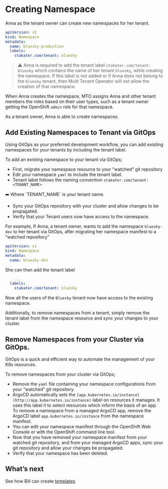 # Creating Namespace

Anna as the tenant owner can create new namespaces for her tenant.

```yaml
apiVersion: v1
kind: Namespace
metadata:
  name: bluesky-production
  labels:
    stakater.com/tenant: bluesky
```

> ⚠️ Anna is required to add the tenant label `stakater.com/tenant: bluesky` which contains the name of her tenant `bluesky`, while creating the namespace. If this label is not added or if Anna does not belong to the `bluesky` tenant, then Multi Tenant Operator will not allow the creation of that namespace.

When Anna creates the namespace, MTO assigns Anna and other tenant members the roles based on their user types, such as a tenant owner getting the OpenShift `admin` role for that namespace.

As a tenant owner, Anna is able to create namespaces.


## Add Existing Namespaces to Tenant via GitOps

Using GitOps as your preferred development workflow, you can add existing namespaces for your tenants by including the tenant label.

To add an existing namespace to your tenant via GitOps;

- First, migrate your namespace resource to your “watched” git repository
- Edit your namespace `yaml` to include the tenant label.
- Tenant label follows the naming convention `stakater.com/tenant: <TENANT_NAME>`

<aside>
➡️ Where `TENANT_NAME` is your tenant name.

</aside>

- Sync your GitOps repository with your cluster and allow changes to be propagated.
- Verify that your Tenant users now have access to the namespace.

For example, If Anna, a tenant owner, wants to add the namespace `bluesky-dev` to her tenant via GitOps, after migrating her namespace manifest to a “watched repository”

```yaml
apiVersion: v1
kind: Namespace
metadata:
  name: bluesky-dev
```

She can then add the tenant label

```yaml
	...
  labels:
    stakater.com/tenant: bluesky
```

Now all the users of the `Bluesky` tenant now have access to the existing namespace.

Additionally, to remove namespaces from a tenant, simply remove the tenant label from the namespace resource and sync your changes to your cluster.

## Remove Namespaces from your Cluster via GitOps.

 GitOps is a quick and efficient way to automate the management of your K8s resources.

To remove namespaces from your cluster via GitOps;

- Remove the `yaml` file containing your namespace configurations from your “watched” git repository.
- ArgoCD automatically sets the `[app.kubernetes.io/instance](http://app.kubernetes.io/instance)` label on resources it manages. It uses this label it to select resources which inform the basis of an app. To remove a namespace from a managed ArgoCD app, remove the ArgoCD label `app.kubernetes.io/instance` from the namespace manifest.
- You can edit your namespace manifest through the OpenShift Web Console or with the OpenShift command line tool.
- Now that you have removed your namespace manifest from your watched git repository, and from your managed ArgoCD apps, sync your git repository and allow your changes be propagated.
- Verify that your namespace has been deleted.

## What’s next

See how Bill can create [templates](./template.md)
